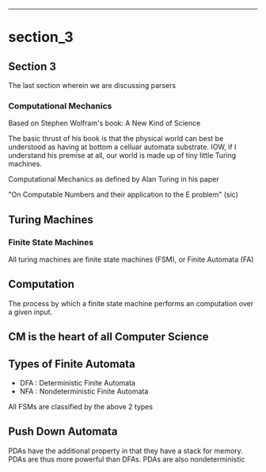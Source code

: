 
---

# section_3


## Section 3

The last section wherein we are discussing parsers


### Computational Mechanics

Based on Stephen Wolfram's book: A New Kind of Science


The basic thrust of his book is that the physical world can best be understood
as having at bottom a celluar automata substrate. IOW, if I understand his premise at all,
our world is made up of tiny little Turing machines.

Computational Mechanics as defined by Alan Turing in his paper

"On Computable Numbers and their application to the E problem" (sic)

## Turing Machines

### Finite State Machines

All turing machines are finite state machines (FSM), or Finite Automata (FA)

## Computation

The process by which a finite state machine  performs an computation over a given input.

## CM is the heart of all Computer Science



## Types of Finite Automata

- DFA : Deterministic Finite Automata
- NFA  : Nondeterministic Finite Automata

All FSMs are classified by the above 2 types


## Push Down Automata

PDAs have the additional property in that they have a stack for memory.
PDAs are thus more powerful than DFAs. PDAs are also nondeterministic
